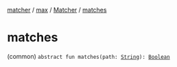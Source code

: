 [matcher](../../index.md) / [max](../index.md) / [Matcher](index.md) / [matches](./matches.md)

# matches

(common) `abstract fun matches(path: `[`String`](https://kotlinlang.org/api/latest/jvm/stdlib/kotlin/-string/index.html)`): `[`Boolean`](https://kotlinlang.org/api/latest/jvm/stdlib/kotlin/-boolean/index.html)